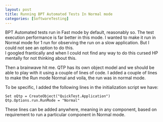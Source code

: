 ```yaml
---
layout: post
title: Running BPT Automated Tests In Normal mode
categories: [SoftwareTesting]
---
```


BPT Automated tests run in Fast mode by default, reasonably so. The test execution performance is 
far better in this mode. I wanted to make it run in Normal mode for 1 run for observing the run 
on a slow application. But I could not see an option to do this.  
I googled frantically and when I could not find any way to do this cursed HP mentally for not
thinking about this.  

Then a brainwave hit me. QTP has its own object model and we should be able to play with it using 
a couple of lines of code. I added a couple of lines to make the Run mode Normal and voila,
the run was in normal mode.  

To be specific, I added the following lines in the initialization script we have:  

    Set oQtp = CreateObject("QuickTest.Application")
    Qtp.Options.run.RunMode = "Normal"  

These lines can be added anywhere, meaning in any component, based on requirement to run a 
particular component in Normal mode.